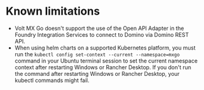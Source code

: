 # Known limitations

- Volt MX Go doesn't support the use of the Open API Adapter in the Foundry Integration Services to connect to Domino via Domino REST API. 
- When using helm charts on a supported Kubernetes platform, you must run the `kubectl config set-context --current --namespace=mxgo` command in your Ubuntu terminal session to set the current namespace context after restarting Windows or Rancher Desktop. If you don't run the command after restarting Windows or Rancher Desktop, your kubectl commands might fail.
